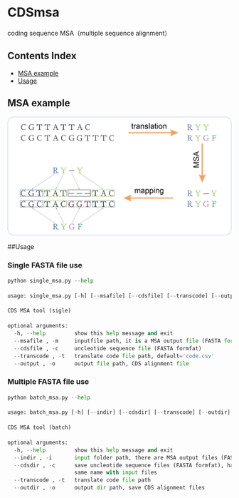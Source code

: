 # CDSmsa
coding sequence MSA（multiple sequence alignment）

## Contents Index
* [MSA example](#msa-example)
* [Usage](#usage)

## MSA example
![workfolw](https://github.com/ToHanwei/CDSmsa/blob/master/imgs/CDSmsa.jpg)

##Usage
### Single FASTA file use
```python
python single_msa.py --help

usage: single_msa.py [-h] [--msafile] [--cdsfile] [--transcode] [--output]

CDS MSA tool (sigle)

optional arguments:
  -h, --help         show this help message and exit
  --msafile , -m     inputfile path, it is a MSA output file (FASTA format)
  --cdsfile , -c     uncleotide sequence file (FASTA formfat)
  --transcode , -t   translate code file path, default='code.csv'
  --output , -o      output file path, CDS alignment file
```
### Multiple FASTA file use
```python
python batch_msa.py --help

usage: batch_msa.py [-h] [--indir] [--cdsdir] [--transcode] [--outdir]

CDS MSA tool (batch)

optional arguments:
  -h, --help         show this help message and exit
  --indir , -i       input folder path, there are MSA output files (FASTA format)
  --cdsdir , -c      save uncleotide sequence files (FASTA formfat), have the
                     same name with input files
  --transcode , -t   translate code file path
  --outdir , -o      output dir path, save CDS alignment files
```

